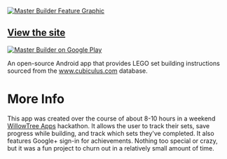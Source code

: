 [![Master Builder Feature Graphic](https://raw.github.com/derekbrameyer/masterbuilder-android/master/imagery/feature_graphic_1024x500.png
)](http://derekbrameyer.github.io/masterbuilder-android)

## [View the site](http://derekbrameyer.github.io/masterbuilder-android)

<a href="https://play.google.com/store/apps/details?id=com.doomonafireball.masterbuilderfree.android">
  <img alt="Master Builder on Google Play"
         src="http://developer.android.com/images/brand/en_app_rgb_wo_45.png" />
</a>

An open-source Android app that provides LEGO set building instructions sourced from the www.cubiculus.com database.

More Info
=========

This app was created over the course of about 8-10 hours in a weekend [WillowTree Apps](http://www.willowtreeapps.com) hackathon.  It allows the user to track their sets, save progress while building, and track which sets they've completed.  It also features Google+ sign-in for achievements.  Nothing too special or crazy, but it was a fun project to churn out in a relatively small amount of time.